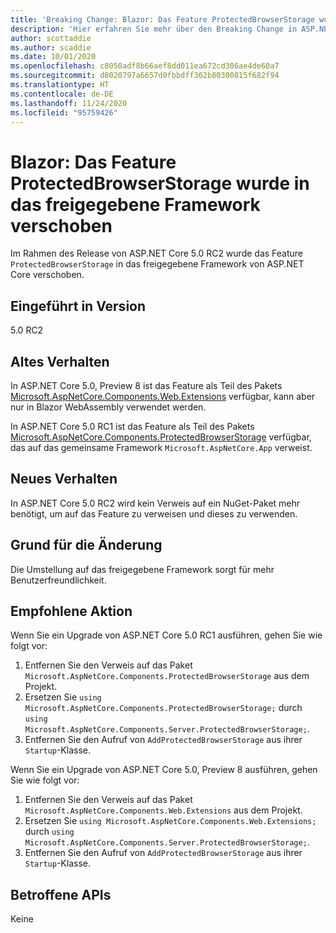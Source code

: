 ```yaml
---
title: 'Breaking Change: Blazor: Das Feature ProtectedBrowserStorage wurde in das freigegebene Framework verschoben'
description: 'Hier erfahren Sie mehr über den Breaking Change in ASP.NET Core 5.0 mit dem Titel „Blazor: Das Feature ProtectedBrowserStorage wurde in das freigegebene Framework verschoben'
author: scottaddie
ms.author: scaddie
ms.date: 10/01/2020
ms.openlocfilehash: c8058adf8b66aef8dd011ea672cd306ae4de60a7
ms.sourcegitcommit: d8020797a6657d0fbbdff362b80300815f682f94
ms.translationtype: HT
ms.contentlocale: de-DE
ms.lasthandoff: 11/24/2020
ms.locfileid: "95759426"
---
```

# <a name="blazor-protectedbrowserstorage-feature-moved-to-shared-framework"></a>Blazor: Das Feature ProtectedBrowserStorage wurde in das freigegebene Framework verschoben

Im Rahmen des Release von ASP.NET Core 5.0 RC2 wurde das Feature `ProtectedBrowserStorage` in das freigegebene Framework von ASP.NET Core verschoben.

## <a name="version-introduced"></a>Eingeführt in Version

5.0 RC2

## <a name="old-behavior"></a>Altes Verhalten

In ASP.NET Core 5.0, Preview 8 ist das Feature als Teil des Pakets [Microsoft.AspNetCore.Components.Web.Extensions](https://www.nuget.org/packages/Microsoft.AspNetCore.Components.Web.Extensions) verfügbar, kann aber nur in Blazor WebAssembly verwendet werden.

In ASP.NET Core 5.0 RC1 ist das Feature als Teil des Pakets [Microsoft.AspNetCore.Components.ProtectedBrowserStorage](https://www.nuget.org/packages/Microsoft.AspNetCore.Components.ProtectedBrowserStorage) verfügbar, das auf das gemeinsame Framework `Microsoft.AspNetCore.App` verweist.

## <a name="new-behavior"></a>Neues Verhalten

In ASP.NET Core 5.0 RC2 wird kein Verweis auf ein NuGet-Paket mehr benötigt, um auf das Feature zu verweisen und dieses zu verwenden.

## <a name="reason-for-change"></a>Grund für die Änderung

Die Umstellung auf das freigegebene Framework sorgt für mehr Benutzerfreundlichkeit.

## <a name="recommended-action"></a>Empfohlene Aktion

Wenn Sie ein Upgrade von ASP.NET Core 5.0 RC1 ausführen, gehen Sie wie folgt vor:

1. Entfernen Sie den Verweis auf das Paket `Microsoft.AspNetCore.Components.ProtectedBrowserStorage` aus dem Projekt.
1. Ersetzen Sie `using Microsoft.AspNetCore.Components.ProtectedBrowserStorage;` durch `using Microsoft.AspNetCore.Components.Server.ProtectedBrowserStorage;`.
1. Entfernen Sie den Aufruf von `AddProtectedBrowserStorage` aus ihrer `Startup`-Klasse.

Wenn Sie ein Upgrade von ASP.NET Core 5.0, Preview 8 ausführen, gehen Sie wie folgt vor:

1. Entfernen Sie den Verweis auf das Paket `Microsoft.AspNetCore.Components.Web.Extensions` aus dem Projekt.
1. Ersetzen Sie `using Microsoft.AspNetCore.Components.Web.Extensions;` durch `using Microsoft.AspNetCore.Components.Server.ProtectedBrowserStorage;`.
1. Entfernen Sie den Aufruf von `AddProtectedBrowserStorage` aus ihrer `Startup`-Klasse.

## <a name="affected-apis"></a>Betroffene APIs

Keine

<!--

### Category

ASP.NET Core

### Affected APIs

Not detectable via API analysis

-->
